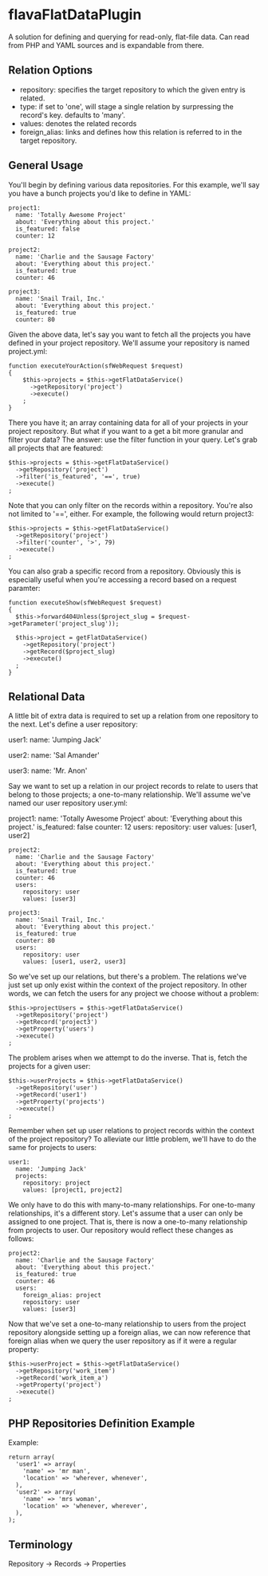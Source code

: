flavaFlatDataPlugin
===================
A solution for defining and querying for read-only, flat-file data. Can read from PHP 
and YAML sources and is expandable from there.

Relation Options
----------------
- repository: specifies the target repository to which the given entry is related.
- type: if set to 'one', will stage a single relation by surpressing the record's key. defaults to 'many'.
- values: denotes the related records
- foreign_alias: links and defines how this relation is referred to in the target repository.


General Usage
-------------
You'll begin by defining various data repositories. For this example, we'll say you
have a bunch projects you'd like to define in YAML:


    project1:
      name: 'Totally Awesome Project'
      about: 'Everything about this project.'
      is_featured: false
      counter: 12

    project2:
      name: 'Charlie and the Sausage Factory'
      about: 'Everything about this project.'
      is_featured: true
      counter: 46

    project3:
      name: 'Snail Trail, Inc.'
      about: 'Everything about this project.'
      is_featured: true
      counter: 80


Given the above data, let's say you want to fetch all the projects you have defined
in your project repository. We'll assume your repository is named project.yml:


    function executeYourAction(sfWebRequest $request)
    {
        $this->projects = $this->getFlatDataService()
          ->getRepository('project')
          ->execute()
        ;
    }


There you have it; an array containing data for all of your projects in your project
repository. But what if you want to a get a bit more granular and filter your data? 
The answer: use the filter function in your query. Let's grab all projects that are
featured:


    $this->projects = $this->getFlatDataService()
      ->getRepository('project')
      ->filter('is_featured', '==', true)
      ->execute()
    ;


Note that you can only filter on the records within a repository. You're also not limited 
to '==', either. For example, the following would return project3:


    $this->projects = $this->getFlatDataService()
      ->getRepository('project')
      ->filter('counter', '>', 79)
      ->execute()
    ;


You can also grab a specific record from a repository. Obviously this is especially useful 
when you're accessing a record based on a request paramter:


    function executeShow(sfWebRequest $request)
    {
      $this->forward404Unless($project_slug = $request->getParameter('project_slug'));

      $this->project = getFlatDataService()
        ->getRepository('project')
        ->getRecord($project_slug)
        ->execute()
      ;
    }
  

Relational Data
---------------
A little bit of extra data is required to set up a relation from one repository to the next. 
Let's define a user repository:


  user1:
    name: 'Jumping Jack'

  user2:
    name: 'Sal Amander'

  user3:
    name: 'Mr. Anon'


Say we want to set up a relation in our project records to relate to users that belong to those 
projects; a one-to-many relationship. We'll assume we've named our user repository user.yml:


   project1:
      name: 'Totally Awesome Project'
      about: 'Everything about this project.'
      is_featured: false
      counter: 12
      users:
        repository: user
        values: [user1, user2]

    project2:
      name: 'Charlie and the Sausage Factory'
      about: 'Everything about this project.'
      is_featured: true
      counter: 46
      users:
        repository: user
        values: [user3]

    project3:
      name: 'Snail Trail, Inc.'
      about: 'Everything about this project.'
      is_featured: true
      counter: 80
      users:
        repository: user
        values: [user1, user2, user3]


So we've set up our relations, but there's a problem. The relations we've just set up only 
exist within the context of the project repository. In other words, we can fetch the users 
for any project we choose without a problem:


    $this->projectUsers = $this->getFlatDataService()
      ->getRepository('project')
      ->getRecord('project3')
      ->getProperty('users')
      ->execute()
    ;


The problem arises when we attempt to do the inverse. That is, fetch the projects for a given 
user:


    $this->userProjects = $this->getFlatDataService()
      ->getRepository('user')
      ->getRecord('user1')
      ->getProperty('projects')
      ->execute()
    ;


Remember when set up user relations to project records within the context of the project 
repository? To alleviate our little problem, we'll have to do the same for projects to users:


    user1:
      name: 'Jumping Jack'
      projects:
        repository: project
        values: [project1, project2] 


We only have to do this with many-to-many relationships. For one-to-many relationships, it's a 
different story. Let's assume that a user can only be assigned to one project. That is, there is 
now a one-to-many relationship from projects to user. Our repository would reflect these changes 
as follows:


    project2:
      name: 'Charlie and the Sausage Factory'
      about: 'Everything about this project.'
      is_featured: true
      counter: 46
      users:
        foreign_alias: project
        repository: user
        values: [user3]


Now that we've set a one-to-many relationship to users from the project repository alongside setting 
up a foreign alias, we can now reference that foreign alias when we query the user repository as if 
it were a regular property:


    $this->userProject = $this->getFlatDataService()
      ->getRepository('work_item')
      ->getRecord('work_item_a')
      ->getProperty('project')
      ->execute()
    ;




PHP Repositories Definition Example
-----------------------------------
Example:

    return array(
      'user1' => array(
        'name' => 'mr man',
        'location' => 'wherever, whenever',
      ),
      'user2' => array(
        'name' => 'mrs woman',
        'location' => 'whenever, wherever',
      ),
    );


Terminology
-----------
Repository -> Records -> Properties
